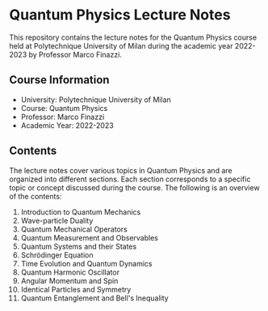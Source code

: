 # Quantum Physics Lecture Notes

This repository contains the lecture notes for the Quantum Physics course held at Polytechnique University of Milan during the academic year 2022-2023 by Professor Marco Finazzi.

## Course Information

- University: Polytechnique University of Milan
- Course: Quantum Physics
- Professor: Marco Finazzi
- Academic Year: 2022-2023

## Contents

The lecture notes cover various topics in Quantum Physics and are organized into different sections. Each section corresponds to a specific topic or concept discussed during the course. The following is an overview of the contents:

1. Introduction to Quantum Mechanics
2. Wave-particle Duality
4. Quantum Mechanical Operators
5. Quantum Measurement and Observables
6. Quantum Systems and their States
7.  Schrödinger Equation
8. Time Evolution and Quantum Dynamics
9.  Quantum Harmonic Oscillator
10. Angular Momentum and Spin
11. Identical Particles and Symmetry
12. Quantum Entanglement and Bell's Inequality
